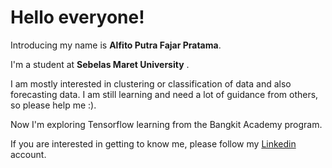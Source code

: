 # Hello everyone! 

Introducing my name is **Alfito Putra Fajar Pratama**.

I'm a student at **Sebelas Maret University** .

I am mostly interested in clustering or classification of data and also forecasting data. 
I am still learning and need a lot of guidance from others, so please help me :).

Now I'm exploring Tensorflow learning from the Bangkit Academy program.

If you are interested in getting to know me, please follow my [Linkedin](https://www.linkedin.com/in/alfito-putra-fajar-pratama-a73b71256/) account.
